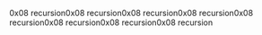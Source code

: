 0x08 recursion0x08 recursion0x08 recursion0x08 recursion0x08 recursion0x08 recursion0x08 recursion0x08 recursion
